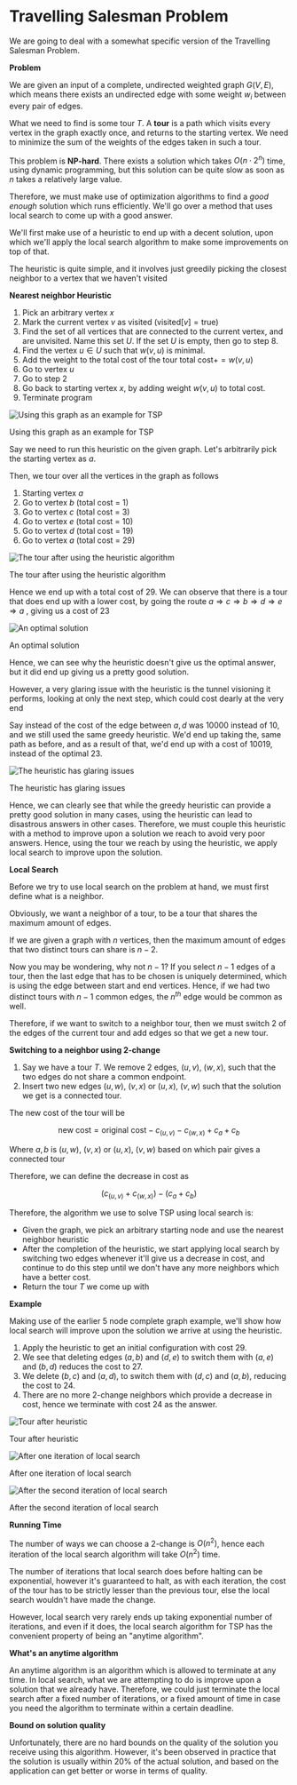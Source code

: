 # Travelling Salesman Problem

We are going to deal with a somewhat specific version of the Travelling Salesman Problem.

**Problem**

We are given an input of a complete, undirected weighted graph $G(V,E)$, which means there exists an undirected edge with some weight $w_i$ between every pair of edges.

What we need to find is some tour $T$. A **tour** is a path which visits every vertex in the graph exactly once, and returns to the starting vertex. We need to minimize the sum of the weights of the edges taken in such a tour.

This problem is **NP-hard**. There exists a solution which takes $O(n\cdot 2^n)$ time, using dynamic programming, but this solution can be quite slow as soon as $n$ takes a relatively large value.

Therefore, we must make use of optimization algorithms to find a *good enough* solution which runs efficiently. We'll go over a method that uses local search to come up with a good answer.

We'll first make use of a heuristic to end up with a decent solution, upon which we'll apply the local search algorithm to make some improvements on top of that. 

The heuristic is quite simple, and it involves just greedily picking the closest neighbor to a vertex that we haven't visited

**Nearest neighbor Heuristic**

1. Pick an arbitrary vertex $x$
2. Mark the current vertex $v$ as visited ($\text{visited}[v] = \text{true})$
3. Find the set of all vertices that are connected to the current vertex, and are unvisited. Name this set $U$. If the set $U$  is empty, then go to step 8.
4. Find the vertex $u \in U$ such that $w(v, u)$ is minimal.
5. Add the weight to the total cost of the tour $\text{total cost} += w(v,u)$
6. Go to vertex $u$
7. Go to step 2
8. Go back to starting vertex $x$, by adding weight $w(v,u)$ to $\text{total cost}$.
9. Terminate program

![Using this graph as an example for TSP](images/TSP/Untitled.png)

Using this graph as an example for TSP

Say we need to run this heuristic on the given graph. Let's arbitrarily pick the starting vertex as $a$. 

Then, we tour over all the vertices in the graph as follows

1. Starting vertex $a$
2. Go to vertex $b$ $\text{(total cost = 1)}$
3. Go to vertex $c$ $\text{(total cost = 3)}$
4. Go to vertex $e$ $\text{(total cost = 10})$
5. Go to vertex $d$ $\text{(total cost = 19})$
6. Go to vertex $a$ $\text{(total cost = 29)}$

![The tour after using the heuristic algorithm](images/TSP/Untitled%201.png)

The tour after using the heuristic algorithm

Hence we end up with a total cost of $29$. We can observe that there is a tour that does end up with a lower cost, by going the route $a \Rightarrow c \Rightarrow b \Rightarrow d \Rightarrow e  \Rightarrow a$ , giving us a cost of $23$

![An optimal solution](images/TSP/Untitled%202.png)

An optimal solution

Hence, we can see why the heuristic doesn't give us the optimal answer, but it did end up giving us a pretty good solution.

However, a very glaring issue with the heuristic is the tunnel visioning it performs, looking at only the next step, which could cost dearly at the very end

Say instead of the cost of the edge between $a,d$ was $10000$ instead of $10$, and we still used the same greedy heuristic. We'd end up taking the, same path as before, and as a result of that, we'd end up with a cost of $10019$, instead of the optimal $23$.

![The heuristic has glaring issues](images/TSP/Untitled%203.png)

The heuristic has glaring issues

Hence, we can clearly see that while the greedy heuristic can provide a pretty good solution in many cases, using the heuristic can lead to disastrous answers in other cases. Therefore, we must couple this heuristic with a method to improve upon a solution we reach to avoid very poor answers. Hence, using the tour we reach by using the heuristic, we apply local search to improve upon the solution.

**Local Search**

Before we try to use local search on the problem at hand, we must first define what is a neighbor. 

Obviously, we want a neighbor of a tour, to be a tour that shares the maximum amount of edges.

If we are given a graph with $n$ vertices, then the maximum amount of edges that two distinct tours can share is $n - 2$.

Now you may be wondering, why not $n - 1$? If you select $n - 1$ edges of a tour, then the last edge that has to be chosen is uniquely determined, which is using the edge between start and end vertices. Hence, if we had two distinct tours with $n - 1$ common edges, the $n^{th}$ edge would be common as well. 

Therefore, if we want to switch to a neighbor tour, then we must switch 2 of the edges of the current tour and add edges so that we get a new tour.

**Switching to a neighbor using 2-change**

1. Say we have a tour $T$. We remove $2$ edges, $(u,v)$, $(w, x)$, such that the two edges do not share a common endpoint.
2. Insert two new edges $(u, w)$, $(v,x)$ or $(u,x)$, $(v,w)$ such that the solution we get is a connected tour.

The new cost of the tour will be 

$$\text{new cost} =\text{original cost} - c_{(u,v)} - c_{(w,x)} + c_{a} + c_{b}$$

Where $a,b$ is $(u,w)$, $(v,x)$ or $(u,x)$, $(v,w)$ based on which pair gives a connected tour

Therefore, we can define the decrease in cost as 

$$(c_{(u,v)} + c_{(w,x)}) - (c_a + c_b)$$

Therefore, the algorithm we use to solve TSP using local search is:

- Given the graph, we pick an arbitrary starting node and use the nearest neighbor heuristic
- After the completion of the heuristic, we start applying local search by switching two edges whenever it'll give us a decrease in cost, and continue to do this step until we don't have any more neighbors which have a better cost.
- Return the tour $T$ we come up with

**Example**

Making use of the earlier $5$ node complete graph example, we'll show how local search will improve upon the solution we arrive at using the heuristic.

1. Apply the heuristic to get an initial configuration with cost $29$.
2. We see that deleting edges $(a,b)$ and $(d,e)$ to switch them with $(a,e)$ and $(b,d)$ reduces the cost to $27$.
3. We delete $(b,c)$ and $(a,d)$, to switch them with $(d,c)$ and $(a,b)$, reducing the cost to $24$.
4. There are no more 2-change neighbors which provide a decrease in cost, hence we terminate with cost $24$ as the answer.

![Tour after heuristic](images/TSP/Untitled%204.png)

Tour after heuristic

![After one iteration of local search](images/TSP/Untitled%205.png)

After one iteration of local search

![After the second iteration of local search](images/TSP/Untitled%206.png)

After the second iteration of local search

**Running Time**

The number of ways we can choose a 2-change is $O(n^2)$, hence each iteration of the local search algorithm will take $O(n^2)$  time.

The number of iterations that local search does before halting can be exponential, however it's guaranteed to halt, as with each iteration, the cost of the tour has to be strictly lesser than the previous tour, else the local search wouldn't have made the change.

However, local search very rarely ends up taking exponential number of iterations, and even if it does, the local search algorithm for TSP has the convenient property of being an "anytime algorithm".

**What's an anytime algorithm**

An anytime algorithm is an algorithm which is allowed to terminate at any time. In local search, what we are attempting to do is improve upon a solution that we already have. Therefore, we could just terminate the local search after a fixed number of iterations, or a fixed amount of time in case you need the algorithm to terminate within a certain deadline.

**Bound on solution quality**

Unfortunately, there are no hard bounds on the quality of the solution you receive using this algorithm. However, it's been observed in practice that the solution is usually within $20\%$ of the actual solution, and based on the application can get better or worse in terms of quality.
